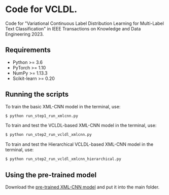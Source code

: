 # Code for VCLDL.

Code for "Variational Continuous Label Distribution Learning for Multi-Label Text Classification" in IEEE Transactions on Knowledge and Data Engineering 2023.

## Requirements

- Python >= 3.6
- PyTorch >= 1.10
- NumPy >= 1.13.3
- Scikit-learn >= 0.20

## Running the scripts

To train the basic XML-CNN model in the terminal, use:

```bash
$ python run_step1_run_xmlcnn.py
```

To train and test the VCLDL-based XML-CNN model in the terminal, use:

```bash
$ python run_step2_run_vcldl_xmlcnn.py
```

To train and test the Hierarchical VCLDL-based XML-CNN model in the terminal, use:

```bash
$ python run_step2_run_vcldl_xmlcnn_hierarchical.py
```

## Using the pre-trained model

Download the [pre-trained XML-CNN model](https://drive.google.com/drive/folders/1pSDj5__3Kps05ZKWHtSWADOxWT5LjP9c?usp=share_link) and put it into the main folder.
